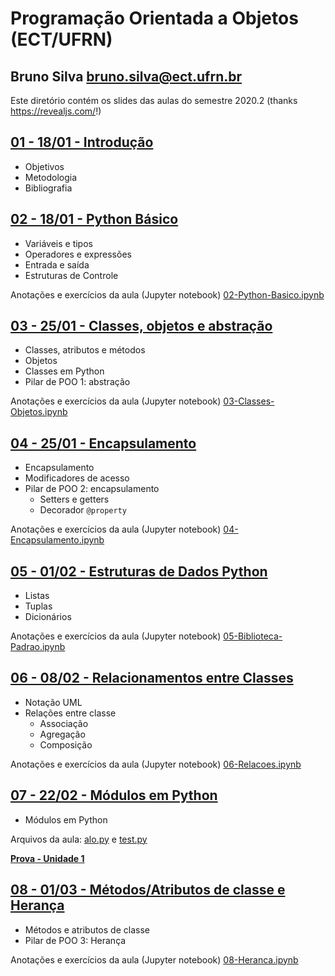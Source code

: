 # Programação Orientada a Objetos (ECT/UFRN)

## Bruno Silva <bruno.silva@ect.ufrn.br>

Este diretório contém os slides das aulas do semestre 2020.2 (thanks <https://revealjs.com/>!)

## [01 - 18/01 - Introdução](./01-intro)
 - Objetivos
 - Metodologia
 - Bibliografia

## [02 - 18/01 - Python Básico](./02-python-basico)
 - Variáveis e tipos
 - Operadores e expressões
 - Entrada e saída
 - Estruturas de Controle

Anotações e exercícios da aula (Jupyter notebook) [02-Python-Basico.ipynb](./02-python-basico/02-Python-Basico.ipynb)

## [03 - 25/01 - Classes, objetos e abstração](./03-classes-objetos/)
 - Classes, atributos e métodos
 - Objetos
 - Classes em Python
 - Pilar de POO 1: abstração

Anotações e exercícios da aula (Jupyter notebook) [03-Classes-Objetos.ipynb](./03-classes-objetos/03-Classes-Objetos.ipynb)

## [04 - 25/01 - Encapsulamento](./04-encapsulamento/)
 - Encapsulamento
 - Modificadores de acesso
 - Pilar de POO 2: encapsulamento
    - Setters e getters
    - Decorador `@property`

Anotações e exercícios da aula (Jupyter notebook) [04-Encapsulamento.ipynb](./04-encapsulamento/04-Encapsulamento.ipynb)

## [05 - 01/02 - Estruturas de Dados Python](./05-Biblioteca-padrao)
 - Listas
 - Tuplas
 - Dicionários

Anotações e exercícios da aula (Jupyter notebook) [05-Biblioteca-Padrao.ipynb](./05-Biblioteca-padrao/05-Biblioteca-Padrao.ipynb)

## [06 - 08/02 - Relacionamentos entre Classes](./06-relacoes)
 - Notação UML
 - Relações entre classe
    - Associação
    - Agregação
    - Composição

Anotações e exercícios da aula (Jupyter notebook) [06-Relacoes.ipynb](./06-relacoes/06-Relacoes.ipynb)

## [07 - 22/02 - Módulos em Python](./07-modulos)
 - Módulos em Python

Arquivos da aula: [alo.py](./07-modulos/alo.py) e [test.py](./07-modulos/test.py)

[**Prova - Unidade 1**](./07-modulos/poo_2020.2_p1.ipynb)

## [08 - 01/03 - Métodos/Atributos de classe e Herança](./08-heranca)
 - Métodos e atributos de classe
 - Pilar de POO 3: Herança

Anotações e exercícios da aula (Jupyter notebook) [08-Heranca.ipynb](./08-heranca/08-Heranca.ipynb)

